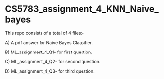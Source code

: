 # CS5783_assignment_4_KNN_Naive_bayes

This repo consists of a total of 4 files:-

A) A pdf answer for Naive Bayes Claasifier.

B) ML_assignment_4_Q1- for first question.

C) ML_assignment_4_Q2- for second question.

D) ML_assignment_4_Q3- for third question.
